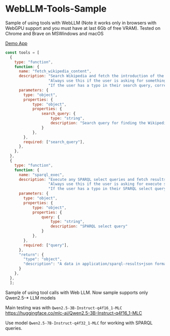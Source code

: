 # WebLLM-Tools-Sample
Sample of using tools with WebLLM (Note it works only in browsers with WebGPU support and you must have at last 6Gb of free VRAM).
Tested on Chrome and Brave on MSWindows and macOS

[Demo App](https://openlinksoftware.github.io/WebLLM-Tools-Sample/src/index.html)

```js
const tools = [
  {
    type: "function",
    function: {
      name: "fetch_wikipedia_content",
      description: "Search Wikipedia and fetch the introduction of the most relevant article. "+
                   "Always use this if the user is asking for something that is likely on wikipedia. "+
                   "If the user has a typo in their search query, correct it before searching.",
      parameters: {
        type: "object",
        properties: {
            type: "object",
            properties: {
                search_query: {
                    type: "string",
                    description: "Search query for finding the Wikipedia article"
                }
            },
        },
        required: ["search_query"],
      },
    },
  },
  {
    type: "function",
    function: {
      name: "sparql_exec",
      description: "Execute any SPARQL select queries and fetch results"+
                   "Always use this if the user is asking for execute some SPARQL select query. "+
                   "If the user has a typo in their SPARQL select query, correct it before executing.",
      parameters: {
        type: "object",
        properties: {
            type: "object",
            properties: {
                query: {
                    type: "string",
                    description: "SPARQL select query"
                }
            },
        },
        required: ["query"],
      },
      "return": {
        "type": "object",
        "description": "A data in application/sparql-results+json format"
      }
    },
  },
  ];
```

Sample of using tool calls with Web LLM.
Now sample supports only Qwen2.5-* LLM models

Main testing was with `Qwen2.5-3B-Instruct-q4f16_1-MLC` https://huggingface.co/mlc-ai/Qwen2.5-3B-Instruct-q4f16_1-MLC

Use model `Qwen2.5-7B-Instruct-q4f32_1-MLC` for working with SPARQL queries.


